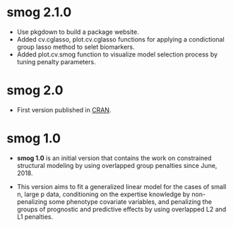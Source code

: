 
# smog 2.1.0

* Use pkgdown to build a package website. 
* Added cv.cglasso, plot.cv.cglasso functions for applying a condictional group lasso method to selet biomarkers. 
* Added plot.cv.smog function to visualize model selection process by tuning penalty parameters.

# smog 2.0

* First version published in [CRAN](https://cran.r-project.org/web/packages/smog/index.html).


# smog 1.0 

* **smog 1.0** is an initial version that contains the work on constrained structural modeling by using overlapped group penalties since June, 2018.

* This version aims to fit a generalized linear model for the cases of small n, large p data, conditioning on the expertise knowledge by non-penalizing some phenotype covariate variables, and penalizing the groups of prognostic and predictive effects by using overlapped L2 and L1 penalties.    

